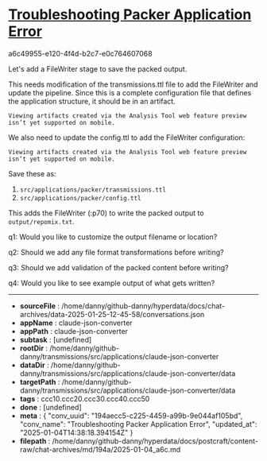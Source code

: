 # [Troubleshooting Packer Application Error](https://claude.ai/chat/194aecc5-c225-4459-a99b-9e044af105bd)

a6c49955-e120-4f4d-b2c7-e0c764607068

 Let's add a FileWriter stage to save the packed output.

<antThinking>This needs modification of the transmissions.ttl file to add the FileWriter and update the pipeline. Since this is a complete configuration file that defines the application structure, it should be in an artifact.</antThinking>
```
Viewing artifacts created via the Analysis Tool web feature preview isn’t yet supported on mobile.
```



We also need to update the config.ttl to add the FileWriter configuration:
```
Viewing artifacts created via the Analysis Tool web feature preview isn’t yet supported on mobile.
```



Save these as:
1. `src/applications/packer/transmissions.ttl`
2. `src/applications/packer/config.ttl`

This adds the FileWriter (:p70) to write the packed output to `output/repomix.txt`.

q1: Would you like to customize the output filename or location?

q2: Should we add any file format transformations before writing?

q3: Should we add validation of the packed content before writing?

q4: Would you like to see example output of what gets written?

---

* **sourceFile** : /home/danny/github-danny/hyperdata/docs/chat-archives/data-2025-01-25-12-45-58/conversations.json
* **appName** : claude-json-converter
* **appPath** : claude-json-converter
* **subtask** : [undefined]
* **rootDir** : /home/danny/github-danny/transmissions/src/applications/claude-json-converter
* **dataDir** : /home/danny/github-danny/transmissions/src/applications/claude-json-converter/data
* **targetPath** : /home/danny/github-danny/transmissions/src/applications/claude-json-converter/data
* **tags** : ccc10.ccc20.ccc30.ccc40.ccc50
* **done** : [undefined]
* **meta** : {
  "conv_uuid": "194aecc5-c225-4459-a99b-9e044af105bd",
  "conv_name": "Troubleshooting Packer Application Error",
  "updated_at": "2025-01-04T14:38:18.394154Z"
}
* **filepath** : /home/danny/github-danny/hyperdata/docs/postcraft/content-raw/chat-archives/md/194a/2025-01-04_a6c.md